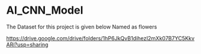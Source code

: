 # AI_CNN_Model

The Dataset for this project is given below
Named as flowers

https://drive.google.com/drive/folders/1hP6JkQvB1dihezI2mXk07B7YC5KkvARi?usp=sharing
